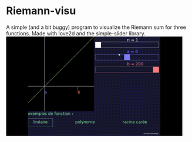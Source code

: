 # Riemann-visu
A simple (and a bit buggy) program to visualize the Riemann sum for three functions. Made with love2d and the simple-slider library. 
![GIF](https://github.com/chouhbi/Riemann-visu/blob/main/2.gif)
